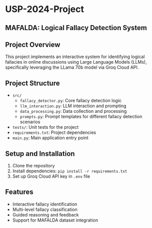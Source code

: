 # USP-2024-Project
## MAFALDA: Logical Fallacy Detection System

## Project Overview
This project implements an interactive system for identifying logical fallacies in online discussions using Large Language Models (LLMs), specifically leveraging the LLama 70b model via Groq Cloud API.

## Project Structure
- `src/`
  - `fallacy_detector.py`: Core fallacy detection logic
  - `llm_interaction.py`: LLM interaction and prompting
  - `data_processing.py`: Data collection and processing
  - `prompts.py`: Prompt templates for different fallacy detection scenarios
- `tests/`: Unit tests for the project
- `requirements.txt`: Project dependencies
- `main.py`: Main application entry point

## Setup and Installation
1. Clone the repository
2. Install dependencies: `pip install -r requirements.txt`
3. Set up Groq Cloud API key in `.env` file

## Features
- Interactive fallacy identification
- Multi-level fallacy classification
- Guided reasoning and feedback
- Support for MAFALDA dataset integration

